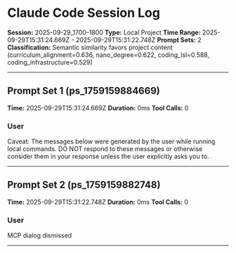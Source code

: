 # Claude Code Session Log

**Session:** 2025-09-29_1700-1800
**Type:** Local Project
**Time Range:** 2025-09-29T15:31:24.669Z - 2025-09-29T15:31:22.748Z
**Prompt Sets:** 2
**Classification:** Semantic similarity favors project content (curriculum_alignment=0.636, nano_degree=0.622, coding_lsl=0.588, coding_infrastructure=0.529)

---

<a name="ps_1759159884669"></a>
## Prompt Set 1 (ps_1759159884669)

**Time:** 2025-09-29T15:31:24.669Z
**Duration:** 0ms
**Tool Calls:** 0

### User

Caveat: The messages below were generated by the user while running local commands. DO NOT respond to these messages or otherwise consider them in your response unless the user explicitly asks you to.

---

<a name="ps_1759159882748"></a>
## Prompt Set 2 (ps_1759159882748)

**Time:** 2025-09-29T15:31:22.748Z
**Duration:** 0ms
**Tool Calls:** 0

### User

<local-command-stdout>MCP dialog dismissed</local-command-stdout>

---

